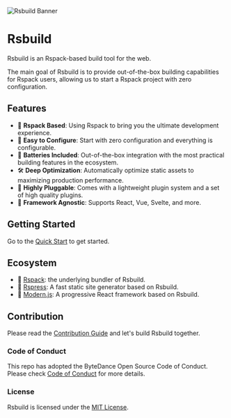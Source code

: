 <picture>
  <img alt="Rsbuild Banner" src="https://lf3-static.bytednsdoc.com/obj/eden-cn/aphqeh7uhohpquloj/modern-js/rsbuild/Rsbuild-10081601.png">
</picture>

# Rsbuild

Rsbuild is an Rspack-based build tool for the web.

The main goal of Rsbuild is to provide out-of-the-box building capabilities for Rspack users, allowing us to start a Rspack project with zero configuration.

## Features

- 🚀 **Rspack Based**: Using Rspack to bring you the ultimate development experience.
- 🍭 **Easy to Configure**: Start with zero configuration and everything is configurable.
- 🦄 **Batteries Included**: Out-of-the-box integration with the most practical building features in the ecosystem.
- 🛠️ **Deep Optimization**: Automatically optimize static assets to maximizing production performance.
- 🎨 **Highly Pluggable**: Comes with a lightweight plugin system and a set of high quality plugins.
- 🎯 **Framework Agnostic**: Supports React, Vue, Svelte, and more.

## Getting Started

Go to the [Quick Start](TODO) to get started.

## Ecosystem

- 🦀 [Rspack](https://github.com/web-infra-dev/rspack): the underlying bundler of Rsbuild.
- 🐹 [Rspress](https://github.com/web-infra-dev/rspress): A fast static site generator based on Rsbuild.
- 🦄 [Modern.js](https://github.com/web-infra-dev/modern.js): A progressive React framework based on Rsbuild.

## Contribution

Please read the [Contribution Guide](./CONTRIBUTING.md) and let's build Rsbuild together.

### Code of Conduct

This repo has adopted the ByteDance Open Source Code of Conduct. Please check [Code of Conduct](./CODE_OF_CONDUCT.md) for more details.

### License

Rsbuild is licensed under the [MIT License](./LICENSE).
